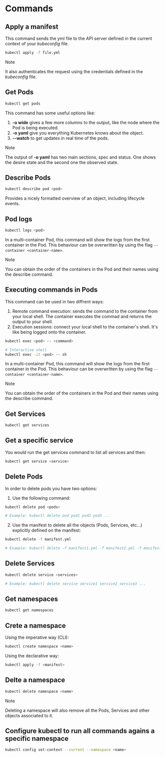 # Commands

## Apply a manifest

This command sends the yml file to the API server defined in the current context of your _kubeconfig_ file.

```bash
kubectl apply -f file.yml
```

> [!NOTE]
>
> It also authenticates the request using the credentials defined in the _kubeconfig_ file.

## Get Pods

```bash
kubectl get pods
```

This command has some useful options like:

1. **-o wide** gives a few more columns to the output, like the node where the Pod is being executed.
2. **-o yaml** give you everything Kubernetes knows about the object.
3. **--watch** to get updates in real time of the pods.

> [!NOTE]
>
> The output of __-o yaml__ has two main sections, spec and status. One shows the desire state and the second one the observed state.

## Describe Pods

```bash
kubectl describe pod <pod>
```

Provides a nicely formatted overview of an object, including lifecycle events.

## Pod logs

```bash
kubectl logs <pod>
```

In a multi-container Pod, this command will show the logs from the first container in the Pod. This
behaviour can be overwritten by using the flag `--container <container-name>`.

> [!NOTE]
>
> You can obtain the order of the containers in the Pod and their names using the describe command.

## Executing commands in Pods

This command can be used in two diffrent ways:

1. Remote command execution: sends the command to the container from your local shell. The container executes the commad and returns the output to your shell.
2. Execution sessions: connect your local shell to the container's shell. It's like being logged onto the container.

```bash
kubectl exec <pod> -- <command>
```

```bash
# Interactive shell
kubectl exec -it <pod> -- sh
```

In a multi-container Pod, this command will show the logs from the first container in the Pod. This
behaviour can be overwritten by using the flag `--container <container-name>`.

> [!NOTE]
>
> You can obtain the order of the containers in the Pod and their names using the describe command.

## Get Services

```bash
kubectl get services
```

## Get a specific service

You would run the get services command to list all services and then:

```bash
kubectl get service <service>
```

## Delete Pods

In order to delete pods you have two options:

1. Use the following command:

```bash
kubectl delete pod <pods>

# Example: kubectl delete pod pod1 pod2 pod3 ...
```

2. Use the manifest to delete all the objects (Pods, Services, etc...) explicitly defined on the manifest:

```bash
kubectl delete -f manifest.yml

# Example: kubectl delete -f manifest1.yml -f manifest2.yml -f manifest3.yml ...
```

## Delete Services

```bash
kubectl delete service <services>

# Example: kubectl delete service service1 service2 service3 ...
```

## Get namespaces

```bash
kubectl get namespaces
```

## Crete a namespace

Using the imperative way (CLI):

```bash
kubectl create namespace <name>
```

Using the declarative way:

```bash
kubectl apply -f <manifest>
```

## Delte a namespace

```bash
kubectl delete namespace <name>
```

> [!NOTE]
>
> Deleting a namespace will also remove all the Pods, Services and other objects
> associated to it.

## Configure kubectl to run all commands agains a specific namespace

```bash
kubectl config set-context --current --namespace <name>
```
